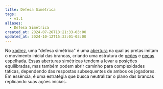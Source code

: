 ```yaml
---
title: Defesa Simétrica
tags:
  - v1.1
aliases:
  - Defesa Simétrica
created_at: 2024-07-26T13:21:33-03:00
updated_at: 2024-10-12T15:33:01-03:00
---
```


No [xadrez](../../../../atomos/2024/08/06/Xadrez.md), uma "defesa simétrica" é uma [abertura](../../../../atomos/2024/07/26/Xadrez_Aberturas.md) na qual as pretas imitam o movimento inicial das brancas, criando uma estrutura de [peões](../../../../atomos/2024/07/26/Xadrez_Peao.md) e [peças](../../../../atomos/2024/07/08/Xadrez_Pecas.md) espelhada. Essas aberturas simétricas tendem a levar a posições equilibradas, mas também podem abrir caminho para complexidades táticas, dependendo das respostas subsequentes de ambos os jogadores. Em essência, é uma estratégia que busca neutralizar o plano das brancas replicando suas ações iniciais.